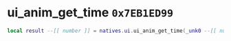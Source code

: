 # ui_anim_get_time `0x7EB1ED99`

```lua
local result --[[ number ]] = natives.ui.ui_anim_get_time(_unk0 --[[ number ]])
```